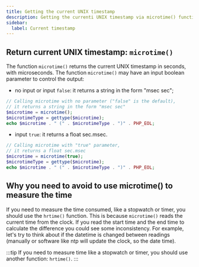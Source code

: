 ```yaml
---
title: Getting the current UNIX timestamp
description: Getting the currenti UNIX timestamp via microtime() function
sidebar:
  label: Current timestamp
---
```


## Return current UNIX timestamp: `microtime()`

The function `microtime()` returns the current UNIX timestamp in seconds, with microseconds.
The function `microtime()` may have an input boolean parameter to control the output:
- no input or input `false`: it returns a string in the form "msec sec";
```php
// Calling microtime with no parameter ("false" is the default),
// it returns a string in the form "msec sec"
$microtime = microtime();
$microtimeType = gettype($microtime);
echo $microtime . " (" . $microtimeType . ")" . PHP_EOL;
```
- input `true`: it returns a float sec.msec.
```php
// Calling microtime with "true" parameter,
// it returns a float sec.msec
$microtime = microtime(true);
$microtimeType = gettype($microtime);
echo $microtime . " (" . $microtimeType . ")" . PHP_EOL;
```

## Why you need to avoid to use microtime() to measure the time
If you need to measure the time consumed, like a stopwatch or timer, you should use the `hrtime()` function.
This is because `microtime()` reads the current time from the clock.
If you read the start time and the end time to calculate the difference you could see some inconsistency. For example, let's try to think about if the datetime is changed between readings (manually or software like ntp will update the clock, so the date time).


:::tip
If you need to measure time like a stopwatch or timer, you should use another function: `hrtime()`.
:::